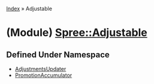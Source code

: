 [Index](../_index.md) » Adjustable

# (Module) [Spree::Adjustable](http://m.gymplayer.com/adjustable/adjustments_updater.rb)

## Defined Under Namespace
* [AdjustmentsUpdater](Adjustable/AdjustmentsUpdater.md)
* [PromotionAccumulator](Adjustable/PromotionAccumulator.md)


